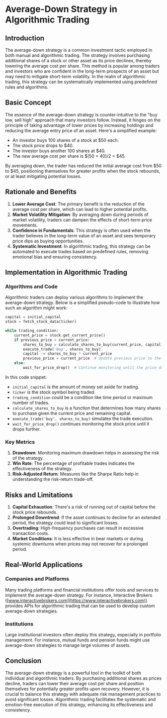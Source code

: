 # Average-Down Strategy in Algorithmic Trading

## Introduction
The average-down strategy is a common investment tactic employed in both manual and algorithmic trading. The strategy involves purchasing additional shares of a stock or other asset as its price declines, thereby lowering the average cost per share. This method is popular among traders and investors who are confident in the long-term prospects of an asset but may need to mitigate short-term volatility. In the realm of algorithmic trading, this strategy can be systematically implemented using predefined rules and algorithms.

## Basic Concept
The essence of the average-down strategy is counter-intuitive to the "buy low, sell high" approach that many investors follow. Instead, it hinges on the principle of taking advantage of lower prices by increasing holdings and reducing the average entry price of an asset. Here's a simplified example:

- An investor buys 100 shares of a stock at $50 each.
- The stock price drops to $40.
- The investor buys another 100 shares at $40.
- The new average cost per share is $(50 + 40)/2 = $45.

By averaging down, the trader has reduced the initial average cost from $50 to $45, positioning themselves for greater profits when the stock rebounds, or at least mitigating potential losses.

## Rationale and Benefits
1. **Lower Average Cost**: The primary benefit is the reduction of the average cost per share, which can lead to higher potential profits.
2. **Market Volatility Mitigation**: By averaging down during periods of market volatility, traders can dampen the effects of short-term price movements.
3. **Confidence in Fundamentals**: This strategy is often used when the trader believes in the long-term value of an asset and sees temporary price dips as buying opportunities.
4. **Systematic Investment**: In algorithmic trading, this strategy can be automated to execute trades based on predefined rules, removing emotional bias and ensuring consistency.

## Implementation in Algorithmic Trading
### Algorithms and Code
Algorithmic traders can deploy various algorithms to implement the average-down strategy. Below is a simplified pseudo-code to illustrate how such an algorithm might work:

```python
capital = initial_capital
stock = fetch_stock_data(ticker)

while trading_condition:
    current_price = stock.get_current_price()
    if previous_price > current_price:
        shares_to_buy = calculate_shares_to_buy(current_price, capital)
        execute_trade('buy', shares_to_buy)
        capital -= shares_to_buy * current_price
        previous_price = current_price  # Update previous price to the new lower price
    else:
        wait_for_price_drop()  # Continue monitoring until the price drops
```

In this code snippet:
- `initial_capital` is the amount of money set aside for trading.
- `ticker` is the stock symbol being traded.
- `trading_condition` could be a condition like time period or maximum number of trades.
- `calculate_shares_to_buy` is a function that determines how many shares to purchase given the current price and remaining capital.
- `execute_trade('buy', shares_to_buy)` simulates the trade execution.
- `wait_for_price_drop()` continues monitoring the stock price until it drops further.

### Key Metrics
1. **Drawdown**: Monitoring maximum drawdown helps in assessing the risk of the strategy.
2. **Win Rate**: The percentage of profitable trades indicates the effectiveness of the strategy.
3. **Risk-Adjusted Return**: Measures like the Sharpe Ratio help in understanding the risk-return trade-off.

## Risks and Limitations
1. **Capital Exhaustion**: There's a risk of running out of capital before the stock price rebounds.
2. **Prolonged Downtrend**: If the asset continues to decline for an extended period, the strategy could lead to significant losses.
3. **Overtrading**: High-frequency purchases can result in excessive transaction costs.
4. **Market Conditions**: It is less effective in bear markets or during systemic downturns when prices may not recover for a prolonged period.

## Real-World Applications
### Companies and Platforms
Many trading platforms and financial institutions offer tools and services to implement the average-down strategy. For instance, Interactive Brokers ([www.interactivebrokers.com](https://www.interactivebrokers.com)) provides APIs for algorithmic trading that can be used to develop custom average-down strategies.

### Institutions
Large institutional investors often deploy this strategy, especially in portfolio management. For instance, mutual funds and pension funds might use average-down strategies to manage large volumes of assets.

## Conclusion
The average-down strategy is a powerful tool in the toolkit of both individual and algorithmic traders. By purchasing additional shares as prices decline, traders can lower their average cost per share and position themselves for potentially greater profits upon recovery. However, it is crucial to balance this strategy with adequate risk management practices to avoid significant losses. Algorithmic trading facilitates the systematic and emotion-free execution of this strategy, enhancing its effectiveness and consistency.
